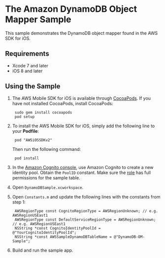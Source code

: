 # The Amazon DynamoDB Object Mapper Sample

This sample demonstrates the DynamoDB object mapper found in the AWS SDK for iOS.

## Requirements

* Xcode 7 and later
* iOS 8 and later

## Using the Sample

1. The AWS Mobile SDK for iOS is available through [CocoaPods](http://cocoapods.org). If you have not installed CocoaPods, install CocoaPods:

		sudo gem install cocoapods
		pod setup

1. To install the AWS Mobile SDK for iOS, simply add the following line to your **Podfile**:

		pod "AWSiOSSDKv2"

	Then run the following command:
	
		pod install

1. In the [Amazon Cognito console](https://console.aws.amazon.com/cognito/), use Amazon Cognito to create a new identity pool. Obtain the `PoolID` constant. Make sure the [role](https://console.aws.amazon.com/iam/home?region=us-east-1#roles) has full permissions for the sample table.

1. Open `DynamoDBSample.xcworkspace`.

1. Open `Constants.m` and update the following lines with the constants from step 1:

        AWSRegionType const CognitoRegionType = AWSRegionUnknown; // e.g. AWSRegionUSEast1
        AWSRegionType const DefaultServiceRegionType = AWSRegionUnknown; // e.g. AWSRegionUSEast1
        NSString *const CognitoIdentityPoolId = @"YourCognitoIdentityPoolId";
        NSString *const AWSSampleDynamoDBTableName = @"DynamoDB-OM-Sample";

1. Build and run the sample app.
